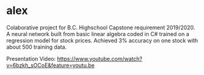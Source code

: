 # alex

Colaborative project for B.C. Highschool Capstone requirement 2019/2020. A neural network built from basic linear algebra coded in C# trained on a regression model for stock prices. Achieved 3% accuracy on one stock with about 500 training data. 

Presentation Video: https://www.youtube.com/watch?v=6bzkh_sOCoE&feature=youtu.be
